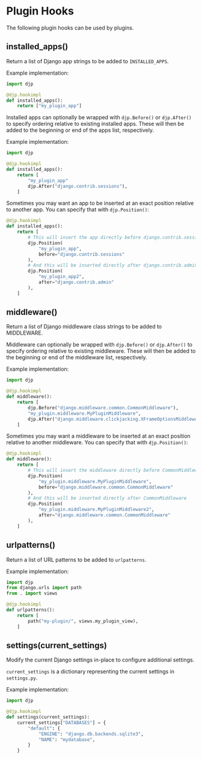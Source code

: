 # Plugin Hooks

The following plugin hooks can be used by plugins.

## installed_apps()

Return a list of Django app strings to be added to `INSTALLED_APPS`.

Example implementation:

```python
import djp

@djp.hookimpl
def installed_apps():
    return ["my_plugin_app"]
```

Installed apps can optionally be wrapped with `djp.Before()` or `djp.After()` to specify ordering relative to existing installed apps. These will then be added to the beginning or end of the apps list, respectively.

Example implementation: 

```python
import djp

@djp.hookimpl
def installed_apps():
    return [
        "my_plugin_app"
        djp.After("django.contrib.sessions"),
    ]
```

Sometimes you may want an app to be inserted at an exact position relative to another app. You can specify that with `djp.Position()`:

```python
@djp.hookimpl
def installed_apps():
    return [
        # This will insert the app directly before django.contrib.sessions
        djp.Position(
            "my_plugin_app",
            before="django.contrib.sessions"
        ),
        # And this will be inserted directly after django.contrib.admin
        djp.Position(
            "my_plugin_app2",
            after="django.contrib.admin"
        ),
    ]
```


## middleware()

Return a list of Django middleware class strings to be added to MIDDLEWARE.

Middleware can optionally be wrapped with `djp.Before()` or `djp.After()` to specify ordering relative to existing middleware. These will then be added to the beginning or end of the middleware list, respectively.

Example implementation:

```python
import djp

@djp.hookimpl
def middleware():
    return [
        djp.Before("django.middleware.common.CommonMiddleware"),
        "my_plugin.middleware.MyPluginMiddleware",
        djp.After("django.middleware.clickjacking.XFrameOptionsMiddleware")
    ]
```

Sometimes you may want a middleware to be inserted at an exact position relative to another middleware. You can specify that with `djp.Position()`:

```python
@djp.hookimpl
def middleware():
    return [
        # This will insert the middleware directly before CommonMiddleware
        djp.Position(
            "my_plugin.middleware.MyPluginMiddleware",
            before="django.middleware.common.CommonMiddleware"
        ),
        # And this will be inserted directly after CommonMiddleware
        djp.Position(
            "my_plugin.middleware.MyPluginMiddleware2",
            after="django.middleware.common.CommonMiddleware"
        ),
    ]
```

## urlpatterns()

Return a list of URL patterns to be added to `urlpatterns`.

Example implementation:

```python
import djp
from django.urls import path
from . import views

@djp.hookimpl
def urlpatterns():
    return [
        path("my-plugin/", views.my_plugin_view),
    ]
```

## settings(current_settings)

Modify the current Django settings in-place to configure additional settings.

`current_settings` is a dictionary representing the current settings in `settings.py`.

Example implementation:

```python
import djp

@djp.hookimpl
def settings(current_settings):
    current_settings["DATABASES"] = {
        "default": {
            "ENGINE": "django.db.backends.sqlite3",
            "NAME": "mydatabase",
        }
    }
```
